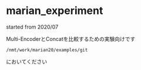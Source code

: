 # marian_experiment
started from 2020/07

Multi-EncoderとConcatを比較するための実験向けです
```
/nmt/work/marian20/examples/git
```
においてください

